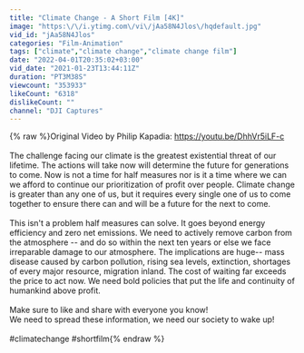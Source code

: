 ```yaml
---
title: "Climate Change - A Short Film [4K]"
image: "https:\/\/i.ytimg.com\/vi\/jAa58N4Jlos\/hqdefault.jpg"
vid_id: "jAa58N4Jlos"
categories: "Film-Animation"
tags: ["climate","climate change","climate change film"]
date: "2022-04-01T20:35:02+03:00"
vid_date: "2021-01-23T13:44:11Z"
duration: "PT3M38S"
viewcount: "353933"
likeCount: "6318"
dislikeCount: ""
channel: "DJI Captures"
---
```

{% raw %}Original Video by Philip Kapadia: <a rel="nofollow" target="blank" href="https://youtu.be/DhhVr5iLF-c">https://youtu.be/DhhVr5iLF-c</a><br /><br />The challenge facing our climate is the greatest existential threat of our lifetime. The actions will take now will determine the future for generations to come. Now is not a time for half measures nor is it a time where we can we afford to continue our prioritization of profit over people. Climate change is greater than any one of us, but it requires every single one of us to come together to ensure there can and will be a future for the next to come.<br /><br />This isn't a problem half measures can solve. It goes beyond energy efficiency and zero net emissions. We need to actively remove carbon from the atmosphere -- and do so within the next ten years or else we face irreparable damage to our atmosphere. The implications are huge-- mass disease caused by carbon pollution, rising sea levels, extinction, shortages of every major resource, migration inland. The cost of waiting far exceeds the price to act now. We need bold policies that put the life and continuity of humankind above profit.  <br /><br />Make sure to like and share with everyone you know!<br />We need to spread these information, we need our society to wake up!<br /><br />#climatechange #shortfilm{% endraw %}

